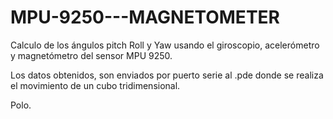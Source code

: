 # MPU-9250---MAGNETOMETER

Calculo de los ángulos pitch Roll y Yaw usando el giroscopio, acelerómetro y magnetómetro del sensor MPU 9250.

Los datos obtenidos, son enviados por puerto serie al .pde donde se realiza el movimiento de un cubo tridimensional. 

Polo. 
